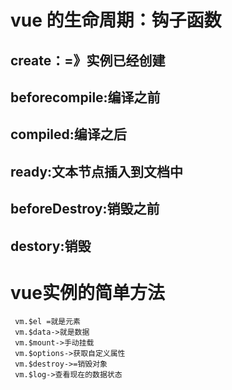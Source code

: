 
   # vue 的生命周期：钩子函数
   ## create：=》实例已经创建
   ## beforecompile:编译之前
   ## compiled:编译之后
   ## ready:文本节点插入到文档中
   ## beforeDestroy:销毁之前
   ## destory:销毁
 # vue实例的简单方法
 ```
  vm.$el =就是元素
  vm.$data->就是数据
  vm.$mount->手动挂载
  vm.$options->获取自定义属性
  vm.$destroy->=销毁对象
  vm.$log->查看现在的数据状态
  ```
